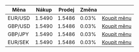 <div class="row">
  <div class="col-md-6">
    <div class="table-responsive">
      <table class="table table-bordered table-striped table-kurzy">
        <thead>
          <tr class="equal">
            <th>Měna</th>
            <th>Nákup</th>
            <th>Prodej</th>
            <th>Změna</th>
            <th class="hidden-phone"></th>
          </tr>
        </thead>
        <tbody>
          <tr>
            <td>EUR/USD</td>
            <td id="B0">1.5490</td>
            <td id="S0">1.5486</td>
            <td id="P0">0.03%</td>
            <td class="hidden-phone"><a href="http://www.plus500.com/cs/Trading/Forex.aspx?id=66349&tags=widg&pl=2" type="button" class="btn btn-default btn-xs">Koupit měnu</a></td>
          </tr>
          <tr>
            <td>GBP/USD</td>
            <td id="B1">1.5490</td>
            <td id="S1">1.5486</td>
            <td id="P1">0.03%</td>
            <td class="hidden-phone"><a href="http://www.plus500.com/cs/Trading/Forex.aspx?id=66349&tags=widg&pl=2" type="button" class="btn btn-default btn-xs">Koupit měnu</a></td>
          </tr>
          <tr>
            <td>GBP/JPY</td>
            <td id="B2">1.5490</td>
            <td id="S2">1.5486</td>
            <td id="P2">0.03%</td>
            <td class="hidden-phone"><a href="http://www.plus500.com/cs/Trading/Forex.aspx?id=66349&tags=widg&pl=2" type="button" class="btn btn-default btn-xs">Koupit měnu</a></td>
          </tr>
          <tr>
            <td>EUR/SEK</td>
            <td id="B3">1.5490</td>
            <td id="S3">1.5486</td>
            <td id="P3">0.03%</td>
            <td class="hidden-phone"><a href="http://www.plus500.com/cs/Trading/Forex.aspx?id=66349&tags=widg&pl=2" type="button" class="btn btn-default btn-xs">Koupit měnu</a></td>
          </tr>
        </tbody>
      </table>
    </div>
  </div>
</div>